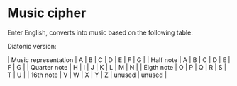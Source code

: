 # Music cipher

Enter English, converts into music based on the following table:

Diatonic version: 

| Music representation | A | B | C | D | E | F | G |
| Half note | A | B | C | D | E | F | G |
| Quarter note | H | I | J | K | L | M | N |
| Eigth note | O | P | Q | R | S | T | U | 
| 16th note | V | W | X | Y | Z | unused | unused |
